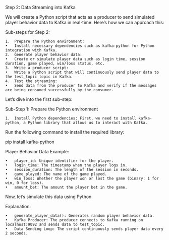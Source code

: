Step 2: Data Streaming into Kafka

We will create a Python script that acts as a producer to send simulated player behavior data to Kafka in real-time. Here’s how we can approach this:

Sub-steps for Step 2:

	1.	Prepare the Python environment:
	•	Install necessary dependencies such as kafka-python for Python integration with Kafka.
	2.	Generate player behavior data:
	•	Create or simulate player data such as login time, session duration, game played, win/loss status, etc.
	3.	Write a producer script:
	•	Write a Python script that will continuously send player data to the test_topic topic in Kafka.
	4.	Test the streaming:
	•	Send data from the producer to Kafka and verify if the messages are being consumed successfully by the consumer.

Let’s dive into the first sub-step:



Sub-Step 1: Prepare the Python environment

	1.	Install Python dependencies: First, we need to install kafka-python, a Python library that allows us to interact with Kafka.

Run the following command to install the required library:

pip install kafka-python

Player Behavior Data Example:

	•	player_id: Unique identifier for the player.
	•	login_time: The timestamp when the player logs in.
	•	session_duration: The length of the session in seconds.
	•	game_played: The name of the game played.
	•	win_loss: Whether the player won or lost the game (binary: 1 for win, 0 for loss).
	•	amount_bet: The amount the player bet in the game.

Now, let’s simulate this data using Python.

Explanation:

	•	generate_player_data(): Generates random player behavior data.
	•	Kafka Producer: The producer connects to Kafka running on localhost:9092 and sends data to test_topic.
	•	Data Sending Loop: The script continuously sends player data every 2 seconds.
